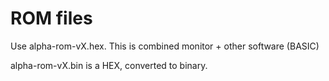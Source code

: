 ROM files
=========

Use alpha-rom-vX.hex. This is combined monitor + other software (BASIC)

alpha-rom-vX.bin is a HEX, converted to binary.